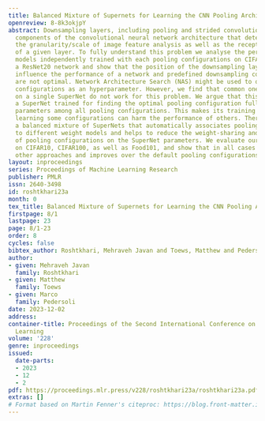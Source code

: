 ```yaml
---
title: Balanced Mixture of Supernets for Learning the CNN Pooling Architecture
openreview: 8-8k3okjpY
abstract: Downsampling layers, including pooling and strided convolutions, are crucial
  components of the convolutional neural network architecture that determine both
  the granularity/scale of image feature analysis as well as the receptive field size
  of a given layer. To fully understand this problem we analyse the performance of
  models independently trained with each pooling configurations on CIFAR10, using
  a ResNet20 network and show that the position of the downsampling layers can highly
  influence the performance of a network and predefined downsampling configurations
  are not optimal. Network Architecture Search (NAS) might be used to optimize downsampling
  configurations as an hyperparameter. However, we find that common one-shot NAS based
  on a single SuperNet do not work for this problem. We argue that this is because
  a SuperNet trained for finding the optimal pooling configuration fully shares its
  parameters among all pooling configurations. This makes its training hard because
  learning some configurations can harm the performance of others. Therefore, we propose
  a balanced mixture of SuperNets that automatically associates pooling configurations
  to different weight models and helps to reduce the weight-sharing and interinfluence
  of pooling configurations on the SuperNet parameters. We evaluate our proposed approach
  on CIFAR10, CIFAR100, as well as Food101, and show that in all cases our model outperforms
  other approaches and improves over the default pooling configurations.
layout: inproceedings
series: Proceedings of Machine Learning Research
publisher: PMLR
issn: 2640-3498
id: roshtkhari23a
month: 0
tex_title: Balanced Mixture of Supernets for Learning the CNN Pooling Architecture
firstpage: 8/1
lastpage: 23
page: 8/1-23
order: 8
cycles: false
bibtex_author: Roshtkhari, Mehraveh Javan and Toews, Matthew and Pedersoli, Marco
author:
- given: Mehraveh Javan
  family: Roshtkhari
- given: Matthew
  family: Toews
- given: Marco
  family: Pedersoli
date: 2023-12-02
address:
container-title: Proceedings of the Second International Conference on Automated Machine
  Learning
volume: '228'
genre: inproceedings
issued:
  date-parts:
  - 2023
  - 12
  - 2
pdf: https://proceedings.mlr.press/v228/roshtkhari23a/roshtkhari23a.pdf
extras: []
# Format based on Martin Fenner's citeproc: https://blog.front-matter.io/posts/citeproc-yaml-for-bibliographies/
---
```

